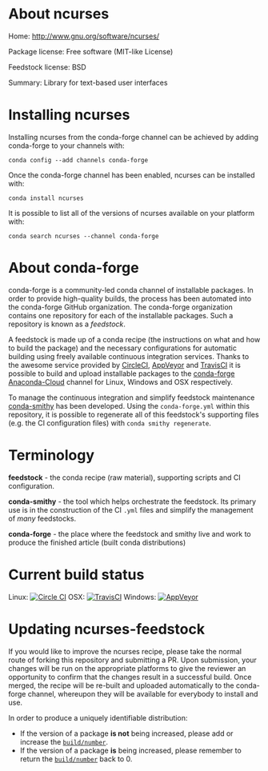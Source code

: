 About ncurses
=============

Home: http://www.gnu.org/software/ncurses/

Package license: Free software (MIT-like License)

Feedstock license: BSD

Summary: Library for text-based user interfaces



Installing ncurses
==================

Installing ncurses from the conda-forge channel can be achieved by adding conda-forge to your channels with:

```
conda config --add channels conda-forge
```

Once the conda-forge channel has been enabled, ncurses can be installed with:

```
conda install ncurses
```

It is possible to list all of the versions of ncurses available on your platform with:

```
conda search ncurses --channel conda-forge
```


About conda-forge
=================

conda-forge is a community-led conda channel of installable packages.
In order to provide high-quality builds, the process has been automated into the
conda-forge GitHub organization. The conda-forge organization contains one repository 
for each of the installable packages. Such a repository is known as a *feedstock*.

A feedstock is made up of a conda recipe (the instructions on what and how to build
the package) and the necessary configurations for automatic building using freely
available continuous integration services. Thanks to the awesome service provided by
[CircleCI](https://circleci.com/), [AppVeyor](http://www.appveyor.com/)
and [TravisCI](https://travis-ci.org/) it is possible to build and upload installable
packages to the [conda-forge](https://anaconda.org/conda-forge)
[Anaconda-Cloud](http://docs.anaconda.org/) channel for Linux, Windows and OSX respectively.

To manage the continuous integration and simplify feedstock maintenance
[conda-smithy](http://github.com/conda-forge/conda-smithy) has been developed.
Using the ``conda-forge.yml`` within this repository, it is possible to regenerate all of
this feedstock's supporting files (e.g. the CI configuration files) with ``conda smithy regenerate``.


Terminology
===========

**feedstock** - the conda recipe (raw material), supporting scripts and CI configuration.

**conda-smithy** - the tool which helps orchestrate the feedstock.
                   Its primary use is in the construction of the CI ``.yml`` files
                   and simplify the management of *many* feedstocks.

**conda-forge** - the place where the feedstock and smithy live and work to
                  produce the finished article (built conda distributions)

Current build status
====================
Linux: [![Circle CI](https://circleci.com/gh/conda-forge/ncurses-feedstock.svg?style=svg)](https://circleci.com/gh/conda-forge/ncurses-feedstock)
OSX: [![TravisCI](https://travis-ci.org/conda-forge/ncurses-feedstock.svg?branch=master)](https://travis-ci.org/conda-forge/ncurses-feedstock) 
Windows: [![AppVeyor](https://ci.appveyor.com/api/projects/status/github/conda-forge/ncurses-feedstock?svg=True)](https://ci.appveyor.com/project/conda-forge/ncurses-feedstock/branch/master)


Updating ncurses-feedstock
==========================

If you would like to improve the ncurses recipe, please take the normal
route of forking this repository and submitting a PR. Upon submission, your changes will
be run on the appropriate platforms to give the reviewer an opportunity to confirm that the
changes result in a successful build. Once merged, the recipe will be re-built and uploaded
automatically to the conda-forge channel, whereupon they will be available for everybody to
install and use.

In order to produce a uniquely identifiable distribution:
 * If the version of a package **is not** being increased, please add or increase
   the [``build/number``](http://conda.pydata.org/docs/building/meta-yaml.html#build-number-and-string). 
 * If the version of a package **is** being increased, please remember to return
   the [``build/number``](http://conda.pydata.org/docs/building/meta-yaml.html#build-number-and-string)
   back to 0.
